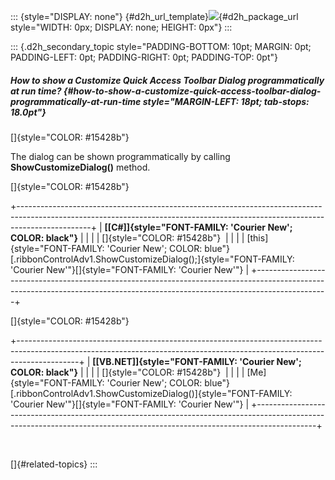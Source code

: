 ::: {style="DISPLAY: none"}
[](ms-xhelp:///?Id=d2h_url_template){#d2h_url_template}![](!package_url!){#d2h_package_url style="WIDTH: 0px; DISPLAY: none; HEIGHT: 0px"}
:::

::: {.d2h_secondary_topic style="PADDING-BOTTOM: 10pt; MARGIN: 0pt; PADDING-LEFT: 0pt; PADDING-RIGHT: 0pt; PADDING-TOP: 0pt"}
##### How to show a Customize Quick Access Toolbar Dialog programmatically at run time? {#how-to-show-a-customize-quick-access-toolbar-dialog-programmatically-at-run-time style="MARGIN-LEFT: 18pt; tab-stops: 18.0pt"}

[]{style="COLOR: #15428b"} 

The dialog can be shown programmatically by calling **ShowCustomizeDialog()** method.

[]{style="COLOR: #15428b"} 

+------------------------------------------------------------------------------------------------------------------------------------------------------------------------------+
| **[\[C#\]]{style="FONT-FAMILY: 'Courier New'; COLOR: black"}**                                                                                                               |
|                                                                                                                                                                              |
| []{style="COLOR: #15428b"}                                                                                                                                                   |
|                                                                                                                                                                              |
| [this]{style="FONT-FAMILY: 'Courier New'; COLOR: blue"}[.ribbonControlAdv1.ShowCustomizeDialog();]{style="FONT-FAMILY: 'Courier New'"}[]{style="FONT-FAMILY: 'Courier New'"} |
+------------------------------------------------------------------------------------------------------------------------------------------------------------------------------+

[]{style="COLOR: #15428b"} 

+---------------------------------------------------------------------------------------------------------------------------------------------------------------------------+
| **[\[VB.NET\]]{style="FONT-FAMILY: 'Courier New'; COLOR: black"}**                                                                                                        |
|                                                                                                                                                                           |
| []{style="COLOR: #15428b"}                                                                                                                                                |
|                                                                                                                                                                           |
| [Me]{style="FONT-FAMILY: 'Courier New'; COLOR: blue"}[.ribbonControlAdv1.ShowCustomizeDialog()]{style="FONT-FAMILY: 'Courier New'"}[]{style="FONT-FAMILY: 'Courier New'"} |
+---------------------------------------------------------------------------------------------------------------------------------------------------------------------------+

 

[]{#related-topics}
:::
